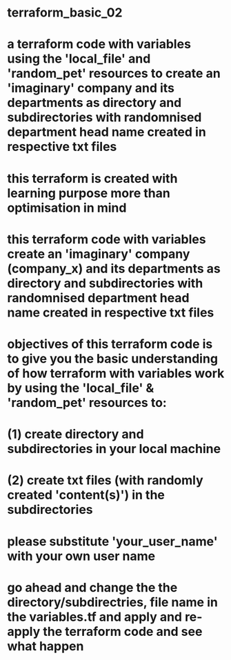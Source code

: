 # terraform_basic_02
# a terraform code with variables using the 'local_file' and 'random_pet' resources to create an 'imaginary' company and its departments as directory and subdirectories with randomnised department head name created in respective txt files
# this terraform is created with learning purpose more than optimisation in mind
# this terraform code with variables create an 'imaginary' company (company_x) and its departments as directory and subdirectories with randomnised department head name created in respective txt files
# objectives of this terraform code is to give you the basic understanding of how terraform with variables work by using the 'local_file' & 'random_pet' resources to:
# (1) create directory and subdirectories in your local machine
# (2) create txt files (with randomly created 'content(s)') in the subdirectories
# please substitute 'your_user_name' with your own user name
# go ahead and change the the directory/subdirectries, file name in the variables.tf and apply and re-apply the terraform code and see what happen
